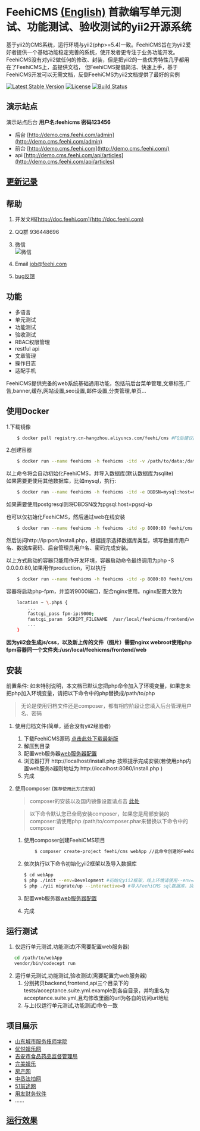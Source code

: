 FeehiCMS  __[(English)](docs/running_screenshot/README_EN.md)__  首款编写单元测试、功能测试、验收测试的yii2开源系统
===============================

基于yii2的CMS系统，运行环境与yii2(php>=5.4)一致。FeehiCMS旨在为yii2爱好者提供一个基础功能稳定完善的系统，使开发者更专注于业务功能开发。
FeehiCMS没有对yii2做任何的修改、封装，但是把yii2的一些优秀特性几乎都用在了FeehiCMS上，虽提供文档，
但FeehiCMS提倡简洁、快速上手，基于FeehiCMS开发可以无需文档，反倒FeehiCMS为yii2文档提供了最好的实例

[![Latest Stable Version](https://poser.pugx.org/feehi/cms/v/stable)](https://packagist.org/packages/feehi/cms)
[![License](https://poser.pugx.org/feehi/cms/license)](https://packagist.org/packages/feehi/cms)
[![Build Status](https://www.travis-ci.org/liufee/cms.svg?branch=master)](https://www.travis-ci.org/liufee/cms)


演示站点
-------
演示站点后台   **用户名:feehicms 密码123456**
* 后台 [http://demo.cms.feehi.com/admin](http://demo.cms.feehi.com/admin)
* 前台 [http://demo.cms.feehi.com](http://demo.cms.feehi.com/)
* api [http://demo.cms.feehi.com/api/articles](http://demo.cms.feehi.com/api/articles)


[更新记录](docs/UPGRADING.md)
-------


帮助
---------------
1. 开发文档[http://doc.feehi.com](http://doc.feehi.com)

2. QQ群 936448696

3. 微信 <br> ![微信](http://img-1251086492.cosgz.myqcloud.com/github/wechat.png)

4. Email job@feehi.com

5. [bug反馈](http://www.github.com/liufee/cms/issues)


功能
---------------
 * 多语言
 * 单元测试
 * 功能测试
 * 验收测试
 * RBAC权限管理
 * restful api
 * 文章管理 
 * 操作日志
 * 适配手机
 
 FeehiCMS提供完备的web系统基础通用功能，包括前后台菜单管理,文章标签,广告,banner,缓存,网站设置,seo设置,邮件设置,分类管理,单页...
 
 
使用Docker
-------
1.下载镜像
```bash
    $ docker pull registry.cn-hangzhou.aliyuncs.com/feehi/cms #FQ后建议直接使用docker pull feehi/cms
```
    
2.创建容器
```bash
    $ docker run --name feehicms -h feehicms -itd -v /path/to/data:/data -e DBDSN=sqlite:/data/feehi.db -e TablePrefix=feehi_ -e AdminUsername=admin -e AdminPassword=123456 -p 8080:80 feehi/cms
```
以上命令将会自动初始化FeehiCMS，并导入数据库(默认数据库为sqlite)  
如果需要更使用其他数据库，比如mysql，执行:  
```bash
    $ docker run --name feehicms -h feehicms -itd -e DBDSN=mysql:host=mysql-ip;dbname=feehi -e DBUser=dbuser -e DBPassword=dbpassword -e TablePrefix=feehi_ -e AdminUsername=admin -e AdminPassword=123456 -p 8080:80 feehi/cms
```
如果需要使用postgresql则将DBDSN改为pgsql:host=pgsql-ip  
  
也可以仅初始化FeehiCMS，然后通过web在线安装 
```bash
    $ docker run --name feehicms -h feehicms -itd -p 8080:80 feehi/cms -o start
```
然后访问http://ip:port/install.php，根据提示选择数据库类型，填写数据库用户名、数据库密码、后台管理员用户名、密码完成安装。  
  
  
以上方式启动的容器只能用作开发环境，容器启动命令最终调用为php -S 0.0.0.0:80,如果用作production，可以执行
```bash
    $ docker run --name feehicms -h feehicms -itd -p 8080:80 feehi/cms -m start
```
容器将启动php-fpm，并监听9000端口，配合nginx使用。nginx配置大致为
```bash
    location ~ \.php$ {
        ...
        fastcgi_pass fpm-ip:9000;
        fastcgi_param  SCRIPT_FILENAME  /usr/local/feehicms/frontend/web$fastcgi_script_name;
        ...
    }
```
**因为yii2会生成js/css，以及新上传的文件（图片）需要nginx webroot使用php fpm容器同一个文件夹:/usr/local/feehicms/frontend/web**


安装
---------------
前置条件: 如未特别说明，本文档已默认您把php命令加入了环境变量，如果您未把php加入环境变量，请把以下命令中的php替换成/path/to/php
> 无论是使用归档文件还是composer，都有相应阶段让您填入后台管理用户名、密码
1. 使用归档文件(简单，适合没有yii2经验者)
    1. 下载FeehiCMS源码 [点击此处下载最新版](http://resource-1251086492.cossh.myqcloud.com/Feehi_CMS.zip)
    2. 解压到目录 
    3. 配置web服务器[web服务器配置](docs/WEBSERVER_CONFIG.md)
    4. 浏览器打开 http://localhost/install.php 按照提示完成安装(若使用php内置web服务a器则地址为 http://localhost:8080/install.php )
    5. 完成
    
2. 使用composer (`推荐使用此方式安装`) 
     >composer的安装以及国内镜像设置请点击 [此处](https://developer.aliyun.com/composer)
     
     >以下命令默认您已全局安装composer，如果您是局部安装的composer:请使用php /path/to/composer.phar来替换以下命令中的composer
     
     1. 使用composer创建FeehiCMS项目
        
        ```bash
            $ composer create-project feehi/cms webApp //此命令创建的FeehiCMS项目不能平滑升级新版本(目录结构简单,目前主力维护版本)
        ```
     2. 依次执行以下命令初始化yii2框架以及导入数据库
         ```bash
         $ cd webApp
         $ php ./init --env=Development #初始化yii2框架，线上环境请使用--env=Production
         $ php ./yii migrate/up --interactive=0 #导入FeehiCMS sql数据库，执行此步骤之前请先到common/config/main-local.php修改成正确的数据库配置
         ```
     3. 配置web服务器[web服务器配置](docs/WEBSERVER_CONFIG.md)
     4. 完成
 
 
 
运行测试
-------
1. 仅运行单元测试,功能测试(不需要配置web服务器)
 ```bash
    cd /path/to/webApp
    vendor/bin/codecept run
 ```
2. 运行单元测试,功能测试,验收测试(需要配置完web服务器)
    1. 分别拷贝backend,frontend,api三个目录下的tests/acceptance.suite.yml.example到各自目录，并均重名为acceptance.suite.yml,且均修改里面的url为各自的访问url地址
    2. 与上(仅运行单元测试,功能测试)命令一致


项目展示
------------
* [山东城市服务技师学院](http://www.sdcc.edu.cn/)   
* [优悦娱乐网](http://www.qqyouyue.com/)  
* [吉安市食品药品监督管理局](http://www.jamsda.gov.cn/)  
* [完美娱乐](http://www.qqwanmei.com/)  
* [房产网](http://www.itufang.cn/)
* [中丞法拍网](http://www.fapaihouse.com/)  
* [51前途网](http://www.51uit.com/) 
* [用友财务软件](http://www.myyonyou.cn/) 
*  ......


[运行效果](docs/running_screenshot)
---------
